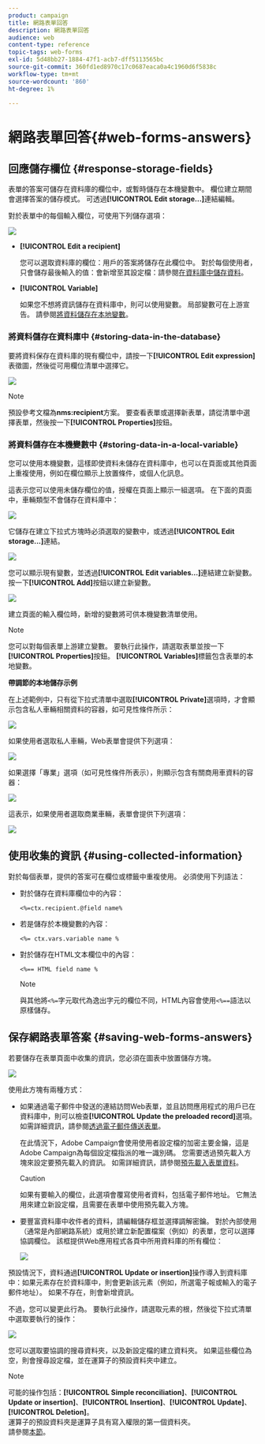 ```yaml
---
product: campaign
title: 網路表單回答
description: 網路表單回答
audience: web
content-type: reference
topic-tags: web-forms
exl-id: 5d48bb27-1884-47f1-acb7-dff5113565bc
source-git-commit: 360fd1ed8970c17c0687eaca0a4c1960d6f5838c
workflow-type: tm+mt
source-wordcount: '860'
ht-degree: 1%

---
```


# 網路表單回答{#web-forms-answers}

## 回應儲存欄位 {#response-storage-fields}

表單的答案可儲存在資料庫的欄位中，或暫時儲存在本機變數中。 欄位建立期間會選擇答案的儲存模式。 可透過&#x200B;**[!UICONTROL Edit storage...]**&#x200B;連結編輯。

對於表單中的每個輸入欄位，可使用下列儲存選項：

![](assets/s_ncs_admin_survey_select_storage.png)

* **[!UICONTROL Edit a recipient]**

   您可以選取資料庫的欄位：用戶的答案將儲存在此欄位中。 對於每個使用者，只會儲存最後輸入的值：會新增至其設定檔：請參閱[在資料庫中儲存資料](#storing-data-in-the-database)。

* **[!UICONTROL Variable]**

   如果您不想將資訊儲存在資料庫中，則可以使用變數。 局部變數可在上游宣告。 請參閱[將資料儲存在本地變數](#storing-data-in-a-local-variable)。

### 將資料儲存在資料庫中 {#storing-data-in-the-database}

要將資料保存在資料庫的現有欄位中，請按一下&#x200B;**[!UICONTROL Edit expression]**&#x200B;表徵圖，然後從可用欄位清單中選擇它。

![](assets/s_ncs_admin_survey_storage_type1.png)

>[!NOTE]
>
>預設參考文檔為&#x200B;**nms:recipient**&#x200B;方案。 要查看表單或選擇新表單，請從清單中選擇表單，然後按一下&#x200B;**[!UICONTROL Properties]**&#x200B;按鈕。

### 將資料儲存在本機變數中 {#storing-data-in-a-local-variable}

您可以使用本機變數，這樣即使資料未儲存在資料庫中，也可以在頁面或其他頁面上重複使用，例如在欄位顯示上放置條件，或個人化訊息。

這表示您可以使用未儲存欄位的值，授權在頁面上顯示一組選項。 在下面的頁面中，車輛類型不會儲存在資料庫中：

![](assets/s_ncs_admin_survey_no_storage_variable.png)

它儲存在建立下拉式方塊時必須選取的變數中，或透過&#x200B;**[!UICONTROL Edit storage...]**&#x200B;連結。

![](assets/s_ncs_admin_survey_no_storage_variable2.png)

您可以顯示現有變數，並透過&#x200B;**[!UICONTROL Edit variables...]**&#x200B;連結建立新變數。 按一下&#x200B;**[!UICONTROL Add]**&#x200B;按鈕以建立新變數。

![](assets/s_ncs_admin_survey_add_a_variable.png)

建立頁面的輸入欄位時，新增的變數將可供本機變數清單使用。

>[!NOTE]
>
>您可以對每個表單上游建立變數。 要執行此操作，請選取表單並按一下&#x200B;**[!UICONTROL Properties]**&#x200B;按鈕。 **[!UICONTROL Variables]**&#x200B;標籤包含表單的本地變數。

**帶調節的本地儲存示例**

在上述範例中，只有從下拉式清單中選取&#x200B;**[!UICONTROL Private]**&#x200B;選項時，才會顯示包含私人車輛相關資料的容器，如可見性條件所示：

![](assets/s_ncs_admin_survey_add_a_condition.png)

如果使用者選取私人車輛，Web表單會提供下列選項：

![](assets/s_ncs_admin_survey_no_storage_conda.png)

如果選擇「專業」選項（如可見性條件所表示），則顯示包含有關商用車資料的容器：

![](assets/s_ncs_admin_survey_view_a_condition.png)

這表示，如果使用者選取商業車輛，表單會提供下列選項：

![](assets/s_ncs_admin_survey_no_storage_condb.png)

## 使用收集的資訊 {#using-collected-information}

對於每個表單，提供的答案可在欄位或標籤中重複使用。 必須使用下列語法：

* 對於儲存在資料庫欄位中的內容：

   ```
   <%=ctx.recipient.@field name%
   ```

* 若是儲存於本機變數的內容：

   ```
   <%= ctx.vars.variable name %
   ```

* 對於儲存在HTML文本欄位中的內容：

   ```
   <%== HTML field name %
   ```

   >[!NOTE]
   >
   >與其他將`<%=`字元取代為逸出字元的欄位不同，HTML內容會使用`<%==`語法以原樣儲存。

## 保存網路表單答案 {#saving-web-forms-answers}

若要儲存在表單頁面中收集的資訊，您必須在圖表中放置儲存方塊。

![](assets/s_ncs_admin_survey_save_box.png)

使用此方塊有兩種方式：

* 如果通過電子郵件中發送的連結訪問Web表單，並且訪問應用程式的用戶已在資料庫中，則可以檢查&#x200B;**[!UICONTROL Update the preloaded record]**&#x200B;選項。 如需詳細資訊，請參閱[透過電子郵件傳送表單](publishing-a-web-form.md#delivering-a-form-via-email)。

   在此情況下，Adobe Campaign會使用使用者設定檔的加密主要金鑰，這是Adobe Campaign為每個設定檔指派的唯一識別碼。 您需要透過預先載入方塊來設定要預先載入的資訊。 如需詳細資訊，請參閱[預先載入表單資料](publishing-a-web-form.md#pre-loading-the-form-data)。

   >[!CAUTION]
   >
   >如果有要輸入的欄位，此選項會覆寫使用者資料，包括電子郵件地址。 它無法用來建立新設定檔，且需要在表單中使用預先載入方塊。

* 要豐富資料庫中收件者的資料，請編輯儲存框並選擇調解密鑰。 對於內部使用（通常是內部網路系統）或用於建立新配置檔案（例如）的表單，您可以選擇協調欄位。 該框提供Web應用程式各頁中所用資料庫的所有欄位：

   ![](assets/s_ncs_admin_survey_save_box_edit.png)

預設情況下，資料通過&#x200B;**[!UICONTROL Update or insertion]**&#x200B;操作導入到資料庫中：如果元素存在於資料庫中，則會更新該元素（例如，所選電子報或輸入的電子郵件地址）。 如果不存在，則會新增資訊。

不過，您可以變更此行為。 要執行此操作，請選取元素的根，然後從下拉式清單中選取要執行的操作：

![](assets/s_ncs_admin_survey_save_operation.png)

您可以選取要協調的搜尋資料夾，以及新設定檔的建立資料夾。 如果這些欄位為空，則會搜尋設定檔，並在運算子的預設資料夾中建立。

>[!NOTE]
>
>可能的操作包括：**[!UICONTROL Simple reconciliation]**、**[!UICONTROL Update or insertion]**、**[!UICONTROL Insertion]**、**[!UICONTROL Update]**、**[!UICONTROL Deletion]**。\
>運算子的預設資料夾是運算子具有寫入權限的第一個資料夾。\
>請參閱[本節](../../platform/using/access-management.md)。
